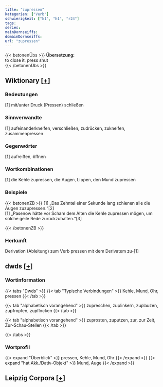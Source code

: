 ```yaml
---
title: "zupressen"
kategorien: ["Verb"]
schwierigkeit: ["k1", "h1", "r24"]
tags:
series:
mainDornseiffs:
domainDornseiffs:
url: "zupressen"
---
```


{{< betonenÜbs >}}
**Übersetzung:**  
to close it, press shut  
{{< /betonenÜbs >}}

## Wiktionary [[+](https://de.wiktionary.org/wiki/zupressen)]

### Bedeutungen
[1] mit/unter Druck (Pressen) schließen  

### Sinnverwandte
[1] aufeinanderkneifen, verschließen, zudrücken, zukneifen, zusammenpressen  

### Gegenwörter
[1] aufreißen, öffnen  

### Wortkombinationen
[1] die Kehle zupressen, die Augen, Lippen, den Mund zupressen  

### Beispiele
{{< betonenZB >}}
[1] „Das Zehntel einer Sekunde lang schienen alle die Augen zuzupressen.“[2]  
[1] „Pasenow hätte vor Scham dem Alten die Kehle zupressen mögen, um solche geile Rede zurückzuhalten.“[3]  

{{< /betonenZB >}}
### Herkunft
Derivation (Ableitung) zum Verb pressen mit dem Derivatem zu-[1]  



## dwds [[+](https://www.dwds.de/wb/zupressen)]

### Wortinformation
{{< tabs "Dwds" >}}
{{< tab "Typische Verbindungen" >}}
Kehle, Mund, Ohr, pressen
{{< /tab >}}

{{< tab "alphabetisch vorangehend" >}}
zupreschen, zuplinkern, zuplauzen, zupfropfen, zupflocken
{{< /tab >}}

{{< tab "alphabetisch vorangehend" >}}
zuprosten, zuputzen, zur, zur Zeit, Zur-Schau-Stellen
{{< /tab >}}

{{< /tabs >}}

### Wortprofil
{{< expand "Überblick" >}} pressen, Kehle, Mund, Ohr {{< /expand >}}
{{< expand "hat Akk./Dativ-Objekt" >}} Mund, Auge {{< /expand >}}

## Leipzig Corpora [[+](https://corpora.uni-leipzig.de/en/res?word=zupressen&corpusId=deu_newscrawl-public_2018)]

